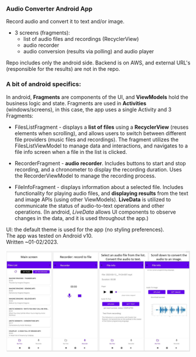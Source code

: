 ### Audio Converter Android App

Record audio and convert it to text and/or image.

- 3 screens (fragments):
  - list of audio files and recordings (RecyclerView)
  - audio recorder
  - audio conversion (results via polling) and audio player

Repo includes only the android side. Backend is on AWS, and external URL's (responsible for the results) are not in the repo.

### A bit of android specifics:

In android, **Fragments** are components of the UI, and **ViewModels** hold the business logic and state.
Fragments are used in **Activities** (windows/screens), in this case, the app uses a single Activity and 3 Fragments:

- FilesListFragment - displays a **list of files** using a **RecyclerView** (reuses elements when scrolling), 
and allows users to switch between different file providers (music files and recordings). 
The fragment utilizes the FilesListViewModel to manage data and interactions, and navigates to a file info screen when a file in the list is clicked.

  
- RecorderFragment - **audio recorder**. Includes buttons to start and stop recording, 
and a chronometer to display the recording duration. 
Uses the RecorderViewModel to manage the recording process.


- FileInfoFragment - displays information about a selected file. Includes functionality 
for playing audio files, and **displaying results** from the text and image APIs (using other ViewModels).
**LiveData** is utilized to communicate the status of audio-to-text operations and other operations.
  (In android, *LiveData* allows UI components to observe changes in the data, and it is used throughout the app.)

  
UI: the default theme is used for the app (no styling preferences). \
The app was tested on Android v10. \
Written ~01-02/2023.

![Alt text](img/image.png)


